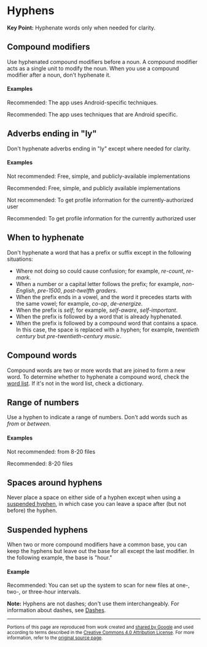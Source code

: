 # Hyphens

**Key Point:** Hyphenate words only when needed for clarity.

## Compound modifiers

Use hyphenated compound modifiers before a noun. A compound modifier acts as a
single unit to modify the noun. When you use a compound modifier after a noun,
don't hyphenate it.

#### Examples

Recommended: The app uses Android-specific techniques.

Recommended: The app uses techniques that are Android specific.

## Adverbs ending in "ly"

Don't hyphenate adverbs ending in "ly" except where needed for clarity.

#### Examples

Not recommended: Free, simple, and publicly-available implementations

Recommended: Free, simple, and publicly available implementations

Not recommended: To get profile information for the currently-authorized user

Recommended: To get profile information for the currently authorized user

## When to hyphenate

Don't hyphenate a word that has a prefix or suffix except in the following
situations:

- Where not doing so could cause confusion; for example, _re-count_, _re-mark_.
- When a number or a capital letter follows the prefix; for example,
  _non-English_, _pre-1500_, _post-twelfth graders_.
- When the prefix ends in a vowel, and the word it precedes starts with the same
  vowel; for example, _co-op_, _de-energize_.
- When the prefix is _self_; for example, _self-aware_, _self-important_.
- When the prefix is followed by a word that is already hyphenated.
- When the prefix is followed by a compound word that contains a space. In this
  case, the space is replaced with a hyphen; for example, _twentieth century_
  but _pre-twentieth-century music_.

## Compound words

Compound words are two or more words that are joined to form a new word. To
determine whether to hyphenate a compound word, check the
[word list](word-list.md). If it's not in the word list, check a dictionary.

## Range of numbers

Use a hyphen to indicate a range of numbers. Don't add words such as _from_ or
_between_.

#### Examples

Not recommended: from 8-20 files

Recommended: 8-20 files

## Spaces around hyphens

Never place a space on either side of a hyphen except when using a
[suspended hyphen](hyphens.md#suspended-hyphens), in which case you can leave a
space after (but not before) the hyphen.

## Suspended hyphens

When two or more compound modifiers have a common base, you can keep the hyphens
but leave out the base for all except the last modifier. In the following
example, the base is "hour."

#### Example

Recommended: You can set up the system to scan for new files at one-, two-, or
three-hour intervals.

**Note:** Hyphens are not dashes; don't use them interchangeably. For
information about dashes, see [Dashes](dashes.md).

---

<small>Portions of this page are reproduced from work created and
[shared by Google](https://developers.google.com/readme/policies/) and used
according to terms described in the
[Creative Commons 4.0 Attribution License](https://creativecommons.org/licenses/by/4.0/).
For more information, refer to the
[original source page](https://developers.google.com/style/hyphens).</small>
